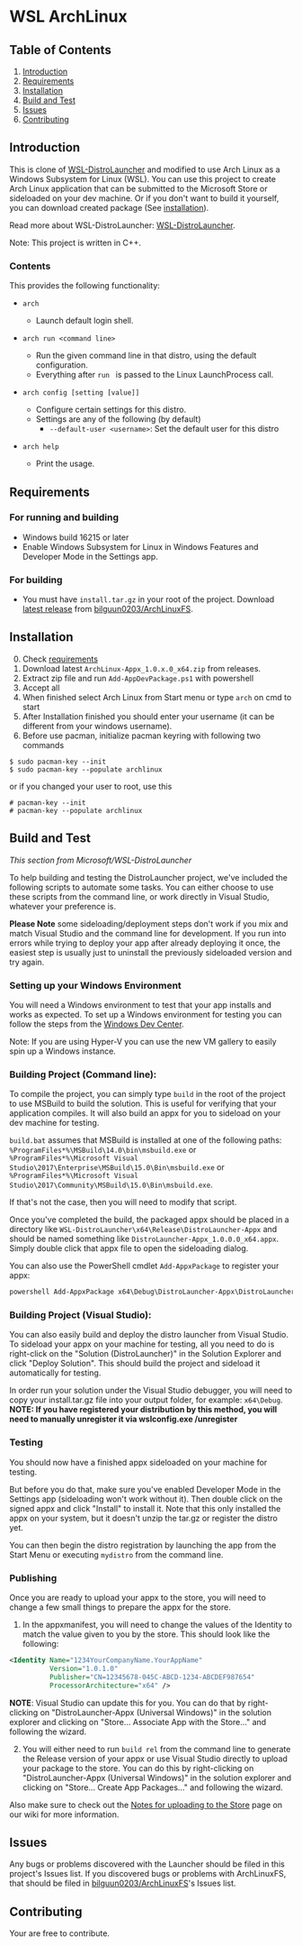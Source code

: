 # WSL ArchLinux

## Table of Contents
1. [Introduction](#introduction)
2. [Requirements](#requirements)
3. [Installation](#third-example)
4. [Build and Test](#build-and-test)
5. [Issues](#issues)
6. [Contributing](#contributing)

## Introduction 
  This is clone of [WSL-DistroLauncher](https://github.com/Microsoft/WSL-DistroLauncher) and modified to use Arch Linux as a Windows Subsystem for Linux (WSL). You can use this project to create Arch Linux application that can be submitted to the Microsoft Store or sideloaded on your dev machine. Or if you don't want to build it yourself, you can download created package (See [installation](#installation)).

  Read more about WSL-DistroLauncher: [WSL-DistroLauncher](https://github.com/Microsoft/WSL-DistroLauncher).
  
  Note: This project is written in C++.
  
### Contents
  This provides the following functionality:

  * `arch`
    - Launch default login shell.

  * `arch run <command line>`
    - Run the given command line in that distro, using the default configuration.
    - Everything after `run ` is passed to the Linux LaunchProcess call.

  * `arch config [setting [value]]`
    - Configure certain settings for this distro.
    - Settings are any of the following (by default)
      - `--default-user <username>`: Set the default user for this distro

  * `arch help`
    - Print the usage.

## Requirements

### For running and building

- Windows build 16215 or later
- Enable Windows Subsystem for Linux in Windows Features and Developer Mode in the Settings app.

### For building

- You must have `install.tar.gz` in your root of the project. Download [latest release](https://github.com/bilguun0203/ArchLinuxFS/releases/latest) from [bilguun0203/ArchLinuxFS](https://github.com/bilguun0203/ArchLinuxFS).

## Installation

0. Check [requirements](#requirements)
1. Download latest `ArchLinux-Appx_1.0.x.0_x64.zip` from releases.
2. Extract zip file and run `Add-AppDevPackage.ps1` with powershell
3. Accept all
4. When finished select Arch Linux from Start menu or type `arch` on cmd to start
5. After Installation finished you should enter your username (it can be different from your windows username).
6. Before use pacman, initialize pacman keyring with following two commands
```
$ sudo pacman-key --init
$ sudo pacman-key --populate archlinux
```
or if you changed your user to root, use this
```
# pacman-key --init
# pacman-key --populate archlinux
```

## Build and Test
  _This section from Microsoft/WSL-DistroLauncher_
  
  To help building and testing the DistroLauncher project, we've included the following scripts to automate some tasks. You can either choose to use these scripts from the command line, or work directly in Visual Studio, whatever your preference is. 

  **Please Note** some sideloading/deployment steps don't work if you mix and match Visual Studio and the command line for development. If you run into errors while trying to deploy your app after already deploying it once, the easiest step is usually just to uninstall the previously sideloaded version and try again. 

### Setting up your Windows Environment
You will need a Windows environment to test that your app installs and works as expected. To set up a Windows environment for testing you can follow the steps from the [Windows Dev Center](https://developer.microsoft.com/en-us/windows/downloads/virtual-machines).

Note: If you are using Hyper-V you can use the new VM gallery to easily spin up a Windows instance.

### Building Project (Command line):
  To compile the project, you can simply type `build` in the root of the project
  to use MSBuild to build the solution. This is useful for verifying that your application compiles. It will also build an appx for you to sideload on your dev machine for testing.
  
  `build.bat` assumes that MSBuild is installed at one of the following paths:
  `%ProgramFiles*%\MSBuild\14.0\bin\msbuild.exe` or
  `%ProgramFiles*%\Microsoft Visual Studio\2017\Enterprise\MSBuild\15.0\Bin\msbuild.exe` or
  `%ProgramFiles*%\Microsoft Visual Studio\2017\Community\MSBuild\15.0\Bin\msbuild.exe`.

  If that's not the case, then you will need to modify that script.

  Once you've completed the build, the packaged appx should be placed in a directory like `WSL-DistroLauncher\x64\Release\DistroLauncher-Appx` and should be named something like `DistroLauncher-Appx_1.0.0.0_x64.appx`. Simply double click that appx file to open the sideloading dialog. 

  You can also use the PowerShell cmdlet `Add-AppxPackage` to register your appx:
  ``` powershell
  powershell Add-AppxPackage x64\Debug\DistroLauncher-Appx\DistroLauncher-Appx_1.0.0.0_x64_Debug.appx
  ```

### Building Project (Visual Studio):

  You can also easily build and deploy the distro launcher from Visual Studio. To sideload your appx on your machine for testing, all you need to do is right-click on the "Solution (DistroLauncher)" in the Solution Explorer and click "Deploy Solution". This should build the project and sideload it automatically for testing.

  In order run your solution under the Visual Studio debugger, you will need to copy your install.tar.gz file into your output folder, for example: `x64\Debug`. **NOTE: If you have registered your distribution by this method, you will need to manually unregister it via wslconfig.exe /unregister**

### Testing
  You should now have a finished appx sideloaded on your machine for testing.

  But before you do that, make sure you've enabled Developer Mode in the Settings app (sideloading won't work without it). Then double click on the signed appx and click "Install" to install it. Note that this only installed the appx on your system, but it doesn't unzip the tar.gz or register the distro yet. 

  You can then begin the distro registration by launching the app from the Start Menu or executing `mydistro` from the command line. 

### Publishing
  Once you are ready to upload your appx to the store, you will need to change a few small things to prepare the appx for the store.  

  1. In the appxmanifest, you will need to change the values of the Identity to match the value given to you by the store. This should look like the following:

  ``` xml
  <Identity Name="1234YourCompanyName.YourAppName"
            Version="1.0.1.0"
            Publisher="CN=12345678-045C-ABCD-1234-ABCDEF987654"
            ProcessorArchitecture="x64" />
  ```

  **NOTE**: Visual Studio can update this for you. You can do that by right-clicking on "DistroLauncher-Appx (Universal Windows)" in the solution explorer and clicking on "Store... Associate App with the Store..." and following the wizard. 

  2. You will either need to run `build rel` from the command line to generate the Release version of your appx or use Visual Studio directly to upload your package to the store. You can do this by right-clicking on "DistroLauncher-Appx (Universal Windows)" in the solution explorer and clicking on "Store... Create App Packages..." and following the wizard. 

  Also make sure to check out the [Notes for uploading to the Store](https://github.com/Microsoft/WSL-DistroLauncher/wiki/Notes-for-uploading-to-the-Store) page on our wiki for more information.

## Issues
Any bugs or problems discovered with the Launcher should be filed in this project's Issues list. If you discovered bugs or problems with ArchLinuxFS, that should be filed in [bilguun0203/ArchLinuxFS](https://github.com/bilguun0203/ArchLinuxFS)'s Issues list.

## Contributing
Your are free to contribute.
